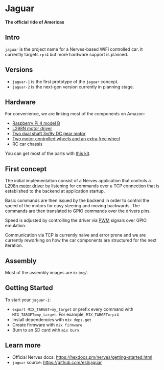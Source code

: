 # Jaguar

**The official ride of Americas**

## Intro

`jaguar` is the project name for a Nerves-based WiFi controlled
car. It currently targets `rpi4` but more hardware support is planned.

## Versions

  * `jaguar-1` is the first prototype of the `jaguar` concept.
  * `jaguar-2` is the next-gen version currently in planning stage.

## Hardware

For convenience, we are linking most of the components on Amazon:

  * [Raspberry Pi 4 model B](https://a.co/d/j87JBGi)
  * [L298N motor driver](https://a.co/d/e5yZDWd)
  * [Two dual shaft 3v/9v DC gear motor](https://a.co/d/21Cs3Eg)
  * [Two motor controlled wheels and an extra free wheel](https://a.co/d/4DysWK5)
  * RC car chassis

You can get most of the parts with [this kit](https://a.co/d/4gC2kfT).

## First concept

The initial implementation consist of a Nerves application that
controls a [L298n motor
driver](https://components101.com/modules/l293n-motor-driver-module)
by listening for commands over a TCP connection that is established to
the backend at application startup.

Basic commands are then issued by the backend in order to control the
speed of the motors for easy steering and moving backwards. The
commands are then translated to GPIO commands over the drivers pins.

Speed is adjusted by controlling the driver via
[PWM](https://en.wikipedia.org/wiki/Pulse-width_modulation) signals
over GPIO emulation.

Communication via TCP is currently naive and error prone and we are
currently reworking on how the car components are structured for the
next iteration.

## Assembly

Most of the assembly images are in `img/`.

## Getting Started

To start your `jaguar-1`:
  * `export MIX_TARGET=my_target` or prefix every command with
    `MIX_TARGET=my_target`. For example, `MIX_TARGET=rpi4`
  * Install dependencies with `mix deps.get`
  * Create firmware with `mix firmware`
  * Burn to an SD card with `mix burn`

## Learn more

  * Official Nerves docs: https://hexdocs.pm/nerves/getting-started.html
  * `jaguar` source: https://github.com/esl/jaguar
